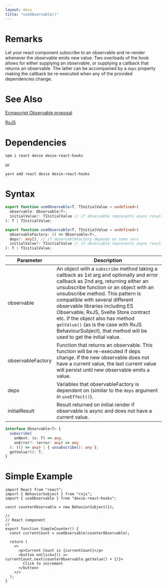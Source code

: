 ```yaml
---
layout: docs
title: "useObservable()"
---
```


# Remarks

Let your react component subscribe to an observable and re-render whenever the observable emits new value. Two overloads of the hook allows for either supplying an observable, or supplying a callback that returns an observable. The latter can be accompanied by a `deps` property making the callback be re-executed when any of the provided dependencies change.

# See Also

[Ecmascript Observable proposal](https://github.com/tc39/proposal-observable)

[RxJS](https://github.com/ReactiveX/RxJS)

# Dependencies

```
npm i react dexie dexie-react-hooks
```
or
```
yarn add react dexie dexie-react-hooks
```

# Syntax

```ts
export function useObservable<T, TInitialValue = undefined>(
  observable: Observable<T>,
  initialValue?: TInitialValue // if observable represents async result
): T | TInitialValue;

export function useObservable<T, TInitialValue = undefined>(
  observableFactory: () => Observable<T>,
  deps?: any[], // if observableFactory depends on some vars
  initialValue?: TInitialValue // if observable represents async result
): T | TInitialValue;
```

| Parameter         | Description                                                                                                                                                                                                                                                                                                                                                                                                                                                                  |
| ----------------- | ---------------------------------------------------------------------------------------------------------------------------------------------------------------------------------------------------------------------------------------------------------------------------------------------------------------------------------------------------------------------------------------------------------------------------------------------------------------------------- |
| observable        | An object with a `subscribe` method taking a callback as 1st arg and optionally and error callback as 2nd arg, returning either an unsubscribe function or an object with an unsubscribe method. This pattern is compatible with several different observable libraries including ES Observable, RxJS, Svelte Store contract etc. If the object also has method `getValue()` (as is the case with RxJS BehaviourSubject), that method will be used to get the initial value. |
| observableFactory | Function that returns an observable. This function will be re-executed if deps change. If the new observable does not have a current value, the last current value will persist until new observable emits a value.                                                                                                                                                                                                                                                          |
| deps              | Variables that observableFactory is dependent on (similar to the `deps` argument in `useEffect()`).                                                                                                                                                                                                                                                                                                                                                                          |
| initialResult     | Result returned on initial render if observable is async and does not have a current value.                                                                                                                                                                                                                                                                                                                                                                                  |

```ts
interface Observable<T> {
  subscribe(
    onNext: (x: T) => any,
    onError?: (error: any) => any
  ): (() => any) | { unsubscribe(): any };
  getValue?(): T;
}
```

# Simple Example

```tsx
import React from "react";
import { BehaviorSubject } from "rxjs";
import { useObservable } from "dexie-react-hooks";

const counterObservable = new BehaviorSubject(1);

//
// React component
//
export function SimpleCounter() {
  const currentCount = useObservable(counterObservable);

  return (
    <>
      <p>Current Count is {currentCount}</p>
      <button onClick={() => currentCount.next(counterObservable.getValue() + 1)}>
        Click to increment
      </button>
    </>
  );
}
```
